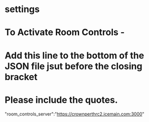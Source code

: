 # settings
# To Activate Room Controls - 
# Add this line to the bottom of the JSON file jsut before the closing bracket
# Please include the quotes.

"room_controls_server":"https://crownperthrc2.icemain.com:3000"

# 
